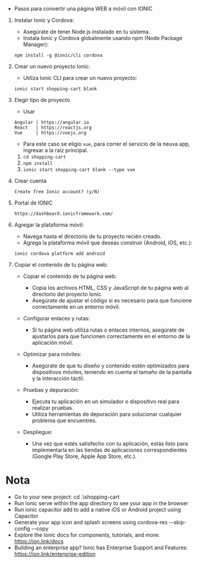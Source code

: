 - Pasos para convertir una página WEB a móvil con IONIC

1. Instalar Ionic y Cordova:
    * Asegúrate de tener Node.js instalado en tu sistema.
    * Instala Ionic y Cordova globalmente usando npm (Node Package Manager):
    
    `npm install -g @ionic/cli cordova`

2. Crear un nuevo proyecto Ionic:
    * Utiliza Ionic CLI para crear un nuevo proyecto:    
    
    `ionic start shopping-cart blank`

3. Elegir tipo de proyecto
    * Usar
    
    ```
    Angular | https://angular.io
    React   | https://reactjs.org
    Vue     | https://vuejs.org
    ```
    - Para este caso se eligio `vue`, para correr el servicio de la neuva app, ingresar a la raiz principal. 
    1. `cd shopping-cart`
    2. `npm install`
    3. `ionic start shopping-cart blank --type vue` 


4. Crear cuenta
    ```
    Create free Ionic account? (y/N) 
    ```

5. Portal de IONIC
    
    ```
    https://dashboard.ionicframework.com/
    ```

6. Agregar la plataforma móvil:
    - Navega hasta el directorio de tu proyecto recién creado.
    - Agrega la plataforma móvil que deseas construir (Android, iOS, etc.):
    
   `ionic cordova platform add android`

7. Copiar el contenido de tu página web:

    * Copiar el contenido de tu página web:
        - Copia los archivos HTML, CSS y JavaScript de tu página web al directorio del proyecto Ionic.
        - Asegúrate de ajustar el código si es necesario para que funcione correctamente en un entorno móvil.

    * Configurar enlaces y rutas:
        - Si tu página web utiliza rutas o enlaces internos, asegúrate de ajustarlos para que funcionen correctamente en el entorno de la aplicación móvil.

    * Optimizar para móviles:
        - Asegúrate de que tu diseño y contenido estén optimizados para dispositivos móviles, teniendo en cuenta el tamaño de la pantalla y la interacción táctil.

    * Pruebas y depuración:
        - Ejecuta tu aplicación en un simulador o dispositivo real para realizar pruebas.
        - Utiliza herramientas de depuración para solucionar cualquier problema que encuentres.

    * Despliegue:
        - Una vez que estés satisfecho con tu aplicación, estás listo para implementarla en las tiendas de aplicaciones correspondientes (Google Play Store, Apple App Store, etc.).


# Nota
- Go to your new project: cd .\shopping-cart
- Run ionic serve within the app directory to see your app in the browser
- Run ionic capacitor add to add a native iOS or Android project using Capacitor
- Generate your app icon and splash screens using cordova-res --skip-config --copy
- Explore the Ionic docs for components, tutorials, and more: https://ion.link/docs
- Building an enterprise app? Ionic has Enterprise Support and Features: https://ion.link/enterprise-edition 